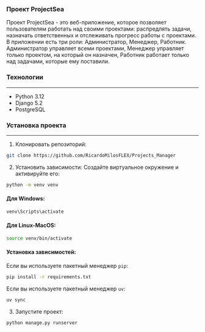 ### Проект ProjectSea
Проект ProjectSea - это веб-приложение, которое позволяет пользователям работать над своими проектами: распредлять задачи, назначать ответственных и отслеживать прогресс работы с проектами.
В приложении есть три роли: Администратор, Менеджер, Работник. Администратор управляет всеми проектами, Менеджер управляет только проектом, на который он назначен, Работник работает только над задачами, которые ему поставили.
### Технологии
___
- Python 3.12
- Django 5.2
- PostgreSQL
### Установка проекта
___
1. Клонировать репозиторий:
```bash
git clone https://github.com/RicardoMilosFLEX/Projects_Manager
```
2. Установить зависимости:
Создайте виртуальное окружение и активируйте его:
```bash
python -m venv venv
```
#### Для Windows:
```bash
venv\Scripts\activate
```
#### Для Linux-MacOS:
```bash
source venv/bin/activate
```
#### Установка зависимостей:
Если вы используете пакетный менеджер `pip`:
```bash
pip install -r requirements.txt
```
Если вы используете пакетный менеджер `uv`:
```bash
uv sync
```
3. Запустите проект:
```bash
python manage.py runserver
```
